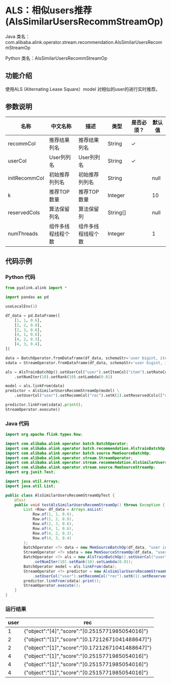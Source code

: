 # ALS：相似users推荐 (AlsSimilarUsersRecommStreamOp)
Java 类名：com.alibaba.alink.operator.stream.recommendation.AlsSimilarUsersRecommStreamOp

Python 类名：AlsSimilarUsersRecommStreamOp


## 功能介绍
使用ALS (Alternating Lease Square）model 对相似的user的进行实时推荐。

## 参数说明

| 名称 | 中文名称 | 描述 | 类型 | 是否必须？ | 默认值 |
| --- | --- | --- | --- | --- | --- |
| recommCol | 推荐结果列名 | 推荐结果列名 | String | ✓ |  |
| userCol | User列列名 | User列列名 | String | ✓ |  |
| initRecommCol | 初始推荐列列名 | 初始推荐列列名 | String |  | null |
| k | 推荐TOP数量 | 推荐TOP数量 | Integer |  | 10 |
| reservedCols | 算法保留列名 | 算法保留列 | String[] |  | null |
| numThreads | 组件多线程线程个数 | 组件多线程线程个数 | Integer |  | 1 |


## 代码示例
### Python 代码
```python
from pyalink.alink import *

import pandas as pd

useLocalEnv(1)

df_data = pd.DataFrame([
    [1, 1, 0.6],
    [2, 2, 0.8],
    [2, 3, 0.6],
    [4, 1, 0.6],
    [4, 2, 0.3],
    [4, 3, 0.4],
])

data = BatchOperator.fromDataframe(df_data, schemaStr='user bigint, item bigint, rating double')
sdata = StreamOperator.fromDataframe(df_data, schemaStr='user bigint, item bigint, rating double')

als = AlsTrainBatchOp().setUserCol("user").setItemCol("item").setRateCol("rating") \
    .setNumIter(10).setRank(10).setLambda(0.01)

model = als.linkFrom(data)
predictor = AlsSimilarUsersRecommStreamOp(model) \
    .setUserCol("user").setRecommCol("rec").setK(1).setReservedCols(["user"])

predictor.linkFrom(sdata).print();
StreamOperator.execute()
```
### Java 代码
```java
import org.apache.flink.types.Row;

import com.alibaba.alink.operator.batch.BatchOperator;
import com.alibaba.alink.operator.batch.recommendation.AlsTrainBatchOp;
import com.alibaba.alink.operator.batch.source.MemSourceBatchOp;
import com.alibaba.alink.operator.stream.StreamOperator;
import com.alibaba.alink.operator.stream.recommendation.AlsSimilarUsersRecommStreamOp;
import com.alibaba.alink.operator.stream.source.MemSourceStreamOp;
import org.junit.Test;

import java.util.Arrays;
import java.util.List;

public class AlsSimilarUsersRecommStreamOpTest {
	@Test
	public void testAlsSimilarUsersRecommStreamOp() throws Exception {
		List <Row> df_data = Arrays.asList(
			Row.of(1, 1, 0.6),
			Row.of(2, 2, 0.8),
			Row.of(2, 3, 0.6),
			Row.of(4, 1, 0.6),
			Row.of(4, 2, 0.3),
			Row.of(4, 3, 0.4)
		);
		BatchOperator <?> data = new MemSourceBatchOp(df_data, "user int, item int, rating double");
		StreamOperator <?> sdata = new MemSourceStreamOp(df_data, "user int, item int, rating double");
		BatchOperator <?> als = new AlsTrainBatchOp().setUserCol("user").setItemCol("item").setRateCol("rating")
			.setNumIter(10).setRank(10).setLambda(0.01);
		BatchOperator model = als.linkFrom(data);
		StreamOperator <?> predictor = new AlsSimilarUsersRecommStreamOp(model)
			.setUserCol("user").setRecommCol("rec").setK(1).setReservedCols("user");
		predictor.linkFrom(sdata).print();
		StreamOperator.execute();
	}
}
```

### 运行结果

user| rec
----|-------
1	|{"object":"[4]","score":"[0.2515771985054016]"}
2	|{"object":"[1]","score":"[0.17212671041488647]"}
2	|{"object":"[1]","score":"[0.17212671041488647]"}
4	|{"object":"[1]","score":"[0.2515771985054016]"}
4	|{"object":"[1]","score":"[0.2515771985054016]"}
4	|{"object":"[1]","score":"[0.2515771985054016]"}
